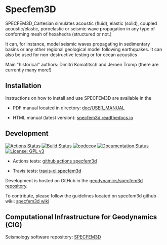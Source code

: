 # Specfem3D

SPECFEM3D_Cartesian simulates acoustic (fluid), elastic (solid), coupled acoustic/elastic, poroelastic or seismic wave propagation in any type of conforming mesh of hexahedra (structured or not.)

It can, for instance, model seismic waves propagating in sedimentary basins or any other regional geological model following earthquakes. It can also be used for non-destructive testing or for ocean acoustics


Main "historical" authors: Dimitri Komatitsch and Jeroen Tromp
  (there are currently many more!)

## Installation

Instructions on how to install and use SPECFEM3D are
available in the

- PDF manual located in directory: [doc/USER_MANUAL](doc/USER_MANUAL)

- HTML manual (latest version): [specfem3d.readthedocs.io](http://specfem3d.readthedocs.io/)


## Development

[![Actions Status](https://github.com/geodynamics/specfem3d/workflows/CI/badge.svg)](https://github.com/geodynamics/specfem3d/actions)
[![Build Status](https://travis-ci.com/geodynamics/specfem3d.svg?branch=devel)](https://travis-ci.com/geodynamics/specfem3d)
[![codecov](https://codecov.io/gh/geodynamics/specfem3d/branch/devel/graph/badge.svg)](https://codecov.io/gh/geodynamics/specfem3d)
[![Documentation Status](https://readthedocs.org/projects/specfem3d/badge/?version=latest)](https://specfem3d.readthedocs.io/en/latest/?badge=latest)
[![License: GPL v3](https://img.shields.io/badge/License-GPL%20v3-blue.svg)](LICENSE)

* Actions tests: [github actions specfem3d](https://github.com/geodynamics/specfem3d/actions)

* Travis tests: [travis-ci specfem3d](https://travis-ci.com/geodynamics/specfem3d/builds)


Development is hosted on GitHub in the
[geodynamics/specfem3d repository](https://github.com/geodynamics/specfem3d).

To contribute, please follow the guidelines located on specfem3d github wiki:
[specfem3d wiki](https://github.com/geodynamics/specfem3d/wiki)


## Computational Infrastructure for Geodynamics (CIG)

Seismology software repository: [SPECFEM3D](https://geodynamics.org/cig/software/specfem3d/)

